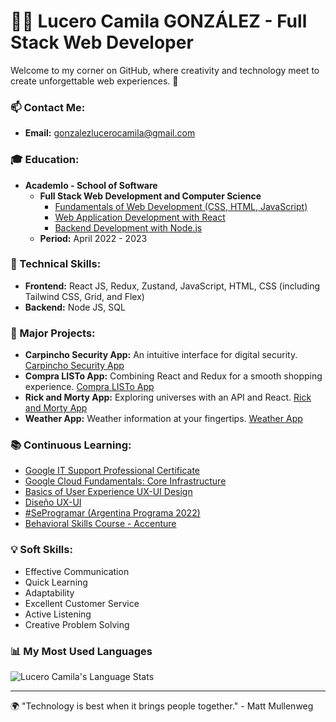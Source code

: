 # 👩‍💻 Lucero Camila GONZÁLEZ - Full Stack Web Developer

Welcome to my corner on GitHub, where creativity and technology meet to create unforgettable web experiences. 🚀

### 📫 Contact Me:
- **Email:** gonzalezlucerocamila@gmail.com

### 🎓 Education:
- **Academlo - School of Software**
  - **Full Stack Web Development and Computer Science**
    - [Fundamentals of Web Development (CSS, HTML, JavaScript)](https://certificates.academlo.com/en/verify/59501105835642?ref=email)
    - [Web Application Development with React](https://certificates.academlo.com/en/verify/43372350370022)
    - [Backend Development with Node.js](https://certificates.academlo.com/en/verify/37902721517064)
  - **Period:** April 2022 - 2023

### 🌟 Technical Skills:
- **Frontend:** React JS, Redux, Zustand, JavaScript, HTML, CSS (including Tailwind CSS, Grid, and Flex)
- **Backend:** Node JS, SQL

### 🚀 Major Projects:
- **Carpincho Security App:** An intuitive interface for digital security. [Carpincho Security App](https://carpinchosecurity.vercel.app/)
- **Compra LISTo App:** Combining React and Redux for a smooth shopping experience. [Compra LISTo App](https://compralisto0.vercel.app/)
- **Rick and Morty App:** Exploring universes with an API and React. [Rick and Morty App](https://rick-and-morty-by-luce.netlify.app/)
- **Weather App:** Weather information at your fingertips. [Weather App](https://weather-app-by-luce.netlify.app/)

### 📚 Continuous Learning:
- [Google IT Support Professional Certificate](https://www.coursera.org/account/accomplishments/professional-cert/RV55UEGDQRM2?utm_source=link&utm_medium=certificate&utm_content=cert_image&utm_campaign=sharing_cta&utm_product=prof)
- [Google Cloud Fundamentals: Core Infrastructure](https://www.coursera.org/account/accomplishments/verify/JKLVFJK5T6TD?utm_source%3Dandroid%26utm_medium%3Dcertificate%26utm_content%3Dcert_image%26utm_campaign%3Dsharing_cta%26utm_product%3Dcourse)
- [Basics of User Experience UX-UI Design](https://www.coursera.org/account/accomplishments/certificate/SYUHJ36EJP4X)
- [Diseño UX-UI](https://drive.google.com/file/d/1dHdQd_J4rsLRzh8XIRkc4qwxLR6LG9Rx/view)
- [#SeProgramar (Argentina Programa 2022)](https://seprogramar.inti.gob.ar/inti/certificates/verify/RPNrz1V6caF8pVzG)
- [Behavioral Skills Course - Accenture](https://drive.google.com/file/d/1T2GpZvrbCl7rUwt4qTMqjejjx3nusTuT/view)

### 💡 Soft Skills:
- Effective Communication
- Quick Learning
- Adaptability
- Excellent Customer Service
- Active Listening
- Creative Problem Solving

### 📊 My Most Used Languages
![Lucero Camila's Language Stats](https://github-readme-stats.vercel.app/api/top-langs/?username=lucerocamila&layout=compact)

---

🌍 "Technology is best when it brings people together." - Matt Mullenweg
